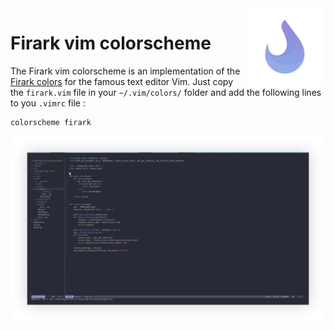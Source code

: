 <img src="assets/logo.png" width=25% align="right" />

# Firark vim colorscheme

The Firark vim colorscheme is an implementation of the [Firark colors](https://github.com/alxkt/firark-colors) for the famous text editor Vim. Just copy the `firark.vim` file in your `~/.vim/colors/` folder and add the following lines to you `.vimrc` file :

```vim
colorscheme firark
```

![vim](assets/vim.png)

